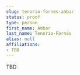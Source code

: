 ```yaml
---
slug: tenorio-fornes-ambar
status: proof
type: person
first_name: Ámbar
last_name: Tenorio-Fornés
alias: null
affiliations:
- TBD
---
```


TBD


